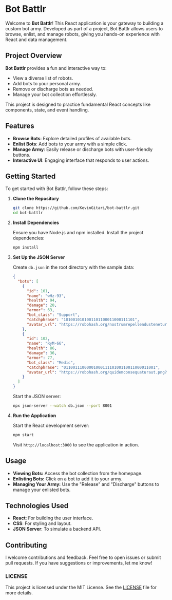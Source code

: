 # Bot Battlr

Welcome to **Bot Battlr**! This React application is your gateway to building a custom bot army. Developed as part of a project, Bot Battlr allows users to browse, enlist, and manage robots, giving you hands-on experience with React and data management.

## Project Overview

**Bot Battlr** provides a fun and interactive way to:
- View a diverse list of robots.
- Add bots to your personal army.
- Remove or discharge bots as needed.
- Manage your bot collection effortlessly.

This project is designed to practice fundamental React concepts like components, state, and event handling.

## Features

- **Browse Bots**: Explore detailed profiles of available bots.
- **Enlist Bots**: Add bots to your army with a simple click.
- **Manage Army**: Easily release or discharge bots with user-friendly buttons.
- **Interactive UI**: Engaging interface that responds to user actions.

## Getting Started

To get started with Bot Battlr, follow these steps:

1. **Clone the Repository**

   ```bash
   git clone https://github.com/KevinGitari/bot-battlr.git
   cd bot-battlr
   ```

2. **Install Dependencies**

   Ensure you have Node.js and npm installed. Install the project dependencies:

   ```bash
   npm install
   ```

3. **Set Up the JSON Server**

   Create `db.json` in the root directory with the sample data:

   ```json
   {
     "bots": [
       {
         "id": 101,
         "name": "wHz-93",
         "health": 94,
         "damage": 20,
         "armor": 63,
         "bot_class": "Support",
         "catchphrase": "1010010101001101100011000111101",
         "avatar_url": "https://robohash.org/nostrumrepellendustenetur.png?size=300x300&set=set1"
       },
       {
         "id": 102,
         "name": "RyM-66",
         "health": 86,
         "damage": 36,
         "armor": 77,
         "bot_class": "Medic",
         "catchphrase": "0110011100000100011110100110011000011001",
         "avatar_url": "https://robohash.org/quidemconsequaturaut.png?size=300x300&set=set1"
       }
     ]
   }
   ```

   Start the JSON server:

   ```bash
   npx json-server --watch db.json --port 8001
   ```

4. **Run the Application**

   Start the React development server:

   ```bash
   npm start
   ```

   Visit `http://localhost:3000` to see the application in action.

## Usage

- **Viewing Bots:** Access the bot collection from the homepage.
- **Enlisting Bots:** Click on a bot to add it to your army.
- **Managing Your Army:** Use the "Release" and "Discharge" buttons to manage your enlisted bots.

## Technologies Used

- **React**: For building the user interface.
- **CSS**: For styling and layout.
- **JSON Server**: To simulate a backend API.

## Contributing

I welcome contributions and feedback. Feel free to open issues or submit pull requests. If you have suggestions or improvements, let me know!

### LICENSE
This project is licensed under the MIT License. See the [LICENSE](LICENSE) file for more details.

